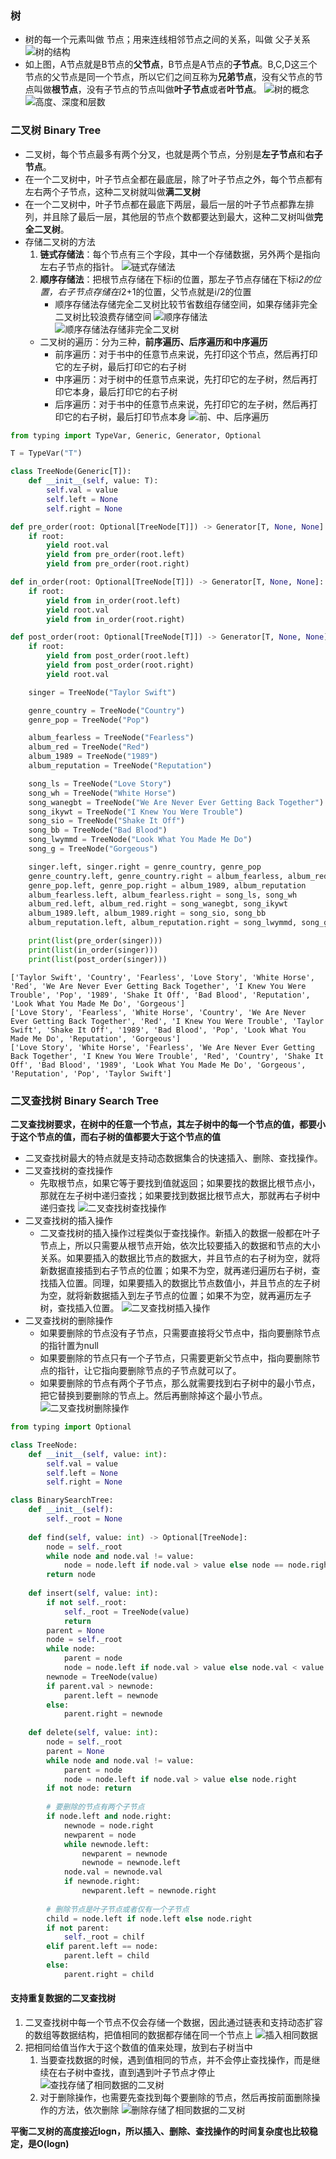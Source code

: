 
### 树
- 树的每一个元素叫做 节点；用来连线相邻节点之间的关系，叫做 父子关系
![树的结构](https://static001.geekbang.org/resource/image/22/ae/220043e683ea33b9912425ef759556ae.jpg)
- 如上图，A节点就是B节点的**父节点**，B节点是A节点的**子节点**。B,C,D这三个节点的父节点是同一个节点，所以它们之间互称为**兄弟节点**，没有父节点的节点叫做**根节点**，没有子节点的节点叫做**叶子节点**或者**叶节点**。
![树的概念](https://static001.geekbang.org/resource/image/40/1e/4094a733986073fedb6b9d03f877d71e.jpg)
![高度、深度和层数](https://static001.geekbang.org/resource/image/50/b4/50f89510ad1f7570791dd12f4e9adeb4.jpg)

### 二叉树 Binary Tree
- 二叉树，每个节点最多有两个分叉，也就是两个节点，分别是**左子节点**和**右子节点**。
- 在一个二叉树中，叶子节点全都在最底层，除了叶子节点之外，每个节点都有左右两个子节点，这种二叉树就叫做**满二叉树**
- 在一个二叉树中，叶子节点都在最底下两层，最后一层的叶子节点都靠左排列，并且除了最后一层，其他层的节点个数都要达到最大，这种二叉树叫做**完全二叉树**。
- 存储二叉树的方法
    1. **链式存储法**：每个节点有三个字段，其中一个存储数据，另外两个是指向左右子节点的指针。
    ![链式存储法](https://static001.geekbang.org/resource/image/12/8e/12cd11b2432ed7c4dfc9a2053cb70b8e.jpg)
    2. **顺序存储法**：把根节点存储在下标i的位置，那左子节点存储在下标i*2的位置，右子节点存储在i*2+1的位置，父节点就是i/2的位置
        - 顺序存储法存储完全二叉树比较节省数组存储空间，如果存储非完全二叉树比较浪费存储空间
    ![顺序存储法](https://static001.geekbang.org/resource/image/14/30/14eaa820cb89a17a7303e8847a412330.jpg)
    ![顺序存储法存储非完全二叉树](https://static001.geekbang.org/resource/image/08/23/08bd43991561ceeb76679fbb77071223.jpg)
    - 二叉树的遍历：分为三种，**前序遍历、后序遍历和中序遍历**
        - 前序遍历：对于书中的任意节点来说，先打印这个节点，然后再打印它的左子树，最后打印它的右子树
        - 中序遍历：对于树中的任意节点来说，先打印它的左子树，然后再打印它本身，最后打印它的右子树
        - 后序遍历：对于书中的任意节点来说，先打印它的左子树，然后再打印它的右子树，最后打印节点本身
        ![前、中、后序遍历](https://static001.geekbang.org/resource/image/ab/16/ab103822e75b5b15c615b68560cb2416.jpg)


```python
from typing import TypeVar, Generic, Generator, Optional

T = TypeVar("T")

class TreeNode(Generic[T]):
    def __init__(self, value: T):
        self.val = value
        self.left = None
        self.right = None
```


```python
def pre_order(root: Optional[TreeNode[T]]) -> Generator[T, None, None]:
    if root:
        yield root.val
        yield from pre_order(root.left)
        yield from pre_order(root.right)
```


```python
def in_order(root: Optional[TreeNode[T]]) -> Generator[T, None, None]:
    if root:
        yield from in_order(root.left)
        yield root.val
        yield from in_order(root.right)
```


```python
def post_order(root: Optional[TreeNode[T]]) -> Generator[T, None, None]:
    if root:
        yield from post_order(root.left)
        yield from post_order(root.right)
        yield root.val
```


```python
    singer = TreeNode("Taylor Swift")

    genre_country = TreeNode("Country")
    genre_pop = TreeNode("Pop")

    album_fearless = TreeNode("Fearless")
    album_red = TreeNode("Red")
    album_1989 = TreeNode("1989")
    album_reputation = TreeNode("Reputation")

    song_ls = TreeNode("Love Story")
    song_wh = TreeNode("White Horse")
    song_wanegbt = TreeNode("We Are Never Ever Getting Back Together")
    song_ikywt = TreeNode("I Knew You Were Trouble")
    song_sio = TreeNode("Shake It Off")
    song_bb = TreeNode("Bad Blood")
    song_lwymmd = TreeNode("Look What You Made Me Do")
    song_g = TreeNode("Gorgeous")

    singer.left, singer.right = genre_country, genre_pop
    genre_country.left, genre_country.right = album_fearless, album_red
    genre_pop.left, genre_pop.right = album_1989, album_reputation
    album_fearless.left, album_fearless.right = song_ls, song_wh
    album_red.left, album_red.right = song_wanegbt, song_ikywt
    album_1989.left, album_1989.right = song_sio, song_bb
    album_reputation.left, album_reputation.right = song_lwymmd, song_g

    print(list(pre_order(singer)))
    print(list(in_order(singer)))
    print(list(post_order(singer)))
```

    ['Taylor Swift', 'Country', 'Fearless', 'Love Story', 'White Horse', 'Red', 'We Are Never Ever Getting Back Together', 'I Knew You Were Trouble', 'Pop', '1989', 'Shake It Off', 'Bad Blood', 'Reputation', 'Look What You Made Me Do', 'Gorgeous']
    ['Love Story', 'Fearless', 'White Horse', 'Country', 'We Are Never Ever Getting Back Together', 'Red', 'I Knew You Were Trouble', 'Taylor Swift', 'Shake It Off', '1989', 'Bad Blood', 'Pop', 'Look What You Made Me Do', 'Reputation', 'Gorgeous']
    ['Love Story', 'White Horse', 'Fearless', 'We Are Never Ever Getting Back Together', 'I Knew You Were Trouble', 'Red', 'Country', 'Shake It Off', 'Bad Blood', '1989', 'Look What You Made Me Do', 'Gorgeous', 'Reputation', 'Pop', 'Taylor Swift']
    

### 二叉查找树 Binary Search Tree
**二叉查找树要求，在树中的任意一个节点，其左子树中的每一个节点的值，都要小于这个节点的值，而右子树的值都要大于这个节点的值**
- 二叉查找树最大的特点就是支持动态数据集合的快速插入、删除、查找操作。
- 二叉查找树的查找操作
    - 先取根节点，如果它等于要找到值就返回；如果要找的数据比根节点小，那就在左子树中递归查找；如果要找到数据比根节点大，那就再右子树中递归查找
    ![二叉查找树查找操作](https://static001.geekbang.org/resource/image/96/2a/96b3d86ed9b7c4f399e8357ceed0db2a.jpg)
- 二叉查找树的插入操作
    - 二叉查找树的插入操作过程类似于查找操作。新插入的数据一般都在叶子节点上，所以只需要从根节点开始，依次比较要插入的数据和节点的大小关系。如果要插入的数据比节点的数据大，并且节点的右子树为空，就将新数据直接插到右子节点的位置；如果不为空，就再递归遍历右子树，查找插入位置。同理，如果要插入的数据比节点数值小，并且节点的左子树为空，就将新数据插入到左子节点的位置；如果不为空，就再遍历左子树，查找插入位置。
    ![二叉查找树插入操作](https://static001.geekbang.org/resource/image/da/c5/daa9fb557726ee6183c5b80222cfc5c5.jpg)
- 二叉查找树的删除操作
    - 如果要删除的节点没有子节点，只需要直接将父节点中，指向要删除节点的指针置为null
    - 如果要删除的节点只有一个子节点，只需要更新父节点中，指向要删除节点的指针，让它指向要删除节点的子节点就可以了。
    - 如果要删除的节点有两个子节点，那么就需要找到右子树中的最小节点，把它替换到要删除的节点上。然后再删除掉这个最小节点。
    ![二叉查找树删除操作](https://static001.geekbang.org/resource/image/29/2c/299c615bc2e00dc32225f4d9e3490e2c.jpg)


```python
from typing import Optional

class TreeNode:
    def __init__(self, value: int):
        self.val = value
        self.left = None
        self.right = None
```


```python
class BinarySearchTree:
    def __init__(self):
        self._root = None
        
    def find(self, value: int) -> Optional[TreeNode]:
        node = self._root
        while node and node.val != value:
            node = node.left if node.val > value else node == node.right
        return node
    
    def insert(self, value: int):
        if not self._root:
            self._root = TreeNode(value)
            return
        parent = None
        node = self._root
        while node:
            parent = node
            node = node.left if node.val > value else node.val < value
        newnode = TreeNode(value)
        if parent.val > newnode:
            parent.left = newnode
        else:
            parent.right = newnode
        
    def delete(self, value: int):
        node = self._root
        parent = None
        while node and node.val != value:
            parent = node
            node = node.left if node.val > value else node.right
        if not node: return
        
        # 要删除的节点有两个子节点
        if node.left and node.right:
            newnode = node.right
            newparent = node
            while newnode.left:
                newparent = newnode
                newnode = newnode.left
            node.val = newnode.val
            if newnode.right:
                newparent.left = newnode.right
                
        # 删除节点是叶子节点或者仅有一个子节点
        child = node.left if node.left else node.right
        if not parent:
            self._root = chilf
        elif parent.left == node:
            parent.left = child
        else:
            parent.right = child
```

#### 支持重复数据的二叉查找树
1. 二叉查找树中每一个节点不仅会存储一个数据，因此通过链表和支持动态扩容的数组等数据结构，把值相同的数据都存储在同一个节点上
![插入相同数据](https://static001.geekbang.org/resource/image/3f/5f/3f59a40e3d927f567022918d89590a5f.jpg)
2. 把相同给值当作大于这个数值的值来处理，放到右子树当中
    1. 当要查找数据的时候，遇到值相同的节点，并不会停止查找操作，而是继续在右子树中查找，直到遇到叶子节点才停止
    ![查找存储了相同数据的二叉树](https://static001.geekbang.org/resource/image/fb/ff/fb7b320efd59a05469d6d6fcf0c98eff.jpg)
    2. 对于删除操作，也需要先查找到每个要删除的节点，然后再按前面删除操作的方法，依次删除
    ![删除存储了相同数据的二叉树](https://static001.geekbang.org/resource/image/25/17/254a4800703d31612c0af63870260517.jpg)

**平衡二叉树的高度接近logn，所以插入、删除、查找操作的时间复杂度也比较稳定，是O(logn)**
